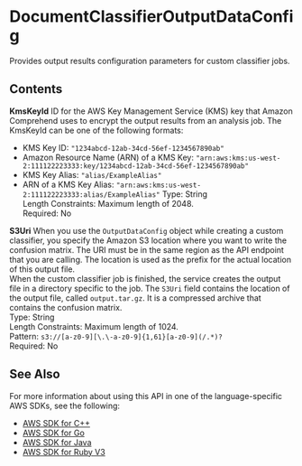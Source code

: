 # DocumentClassifierOutputDataConfig<a name="API_DocumentClassifierOutputDataConfig"></a>

Provides output results configuration parameters for custom classifier jobs\. 

## Contents<a name="API_DocumentClassifierOutputDataConfig_Contents"></a>

 **KmsKeyId**   <a name="comprehend-Type-DocumentClassifierOutputDataConfig-KmsKeyId"></a>
ID for the AWS Key Management Service \(KMS\) key that Amazon Comprehend uses to encrypt the output results from an analysis job\. The KmsKeyId can be one of the following formats:  
+ KMS Key ID: `"1234abcd-12ab-34cd-56ef-1234567890ab"` 
+ Amazon Resource Name \(ARN\) of a KMS Key: `"arn:aws:kms:us-west-2:111122223333:key/1234abcd-12ab-34cd-56ef-1234567890ab"` 
+ KMS Key Alias: `"alias/ExampleAlias"` 
+ ARN of a KMS Key Alias: `"arn:aws:kms:us-west-2:111122223333:alias/ExampleAlias"` 
Type: String  
Length Constraints: Maximum length of 2048\.  
Required: No

 **S3Uri**   <a name="comprehend-Type-DocumentClassifierOutputDataConfig-S3Uri"></a>
When you use the `OutputDataConfig` object while creating a custom classifier, you specify the Amazon S3 location where you want to write the confusion matrix\. The URI must be in the same region as the API endpoint that you are calling\. The location is used as the prefix for the actual location of this output file\.  
When the custom classifier job is finished, the service creates the output file in a directory specific to the job\. The `S3Uri` field contains the location of the output file, called `output.tar.gz`\. It is a compressed archive that contains the confusion matrix\.  
Type: String  
Length Constraints: Maximum length of 1024\.  
Pattern: `s3://[a-z0-9][\.\-a-z0-9]{1,61}[a-z0-9](/.*)?`   
Required: No

## See Also<a name="API_DocumentClassifierOutputDataConfig_SeeAlso"></a>

For more information about using this API in one of the language\-specific AWS SDKs, see the following:
+  [AWS SDK for C\+\+](https://docs.aws.amazon.com/goto/SdkForCpp/comprehend-2017-11-27/DocumentClassifierOutputDataConfig) 
+  [AWS SDK for Go](https://docs.aws.amazon.com/goto/SdkForGoV1/comprehend-2017-11-27/DocumentClassifierOutputDataConfig) 
+  [AWS SDK for Java](https://docs.aws.amazon.com/goto/SdkForJava/comprehend-2017-11-27/DocumentClassifierOutputDataConfig) 
+  [AWS SDK for Ruby V3](https://docs.aws.amazon.com/goto/SdkForRubyV3/comprehend-2017-11-27/DocumentClassifierOutputDataConfig) 